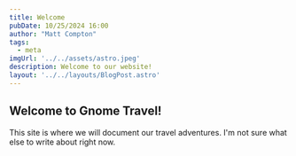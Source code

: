 ```yaml
---
title: Welcome
pubDate: 10/25/2024 16:00
author: "Matt Compton"
tags:
  - meta
imgUrl: '../../assets/astro.jpeg'
description: Welcome to our website!
layout: '../../layouts/BlogPost.astro'
---
```


## Welcome to Gnome Travel!
This site is where we will document our travel adventures. I'm not sure what else to write about right now.